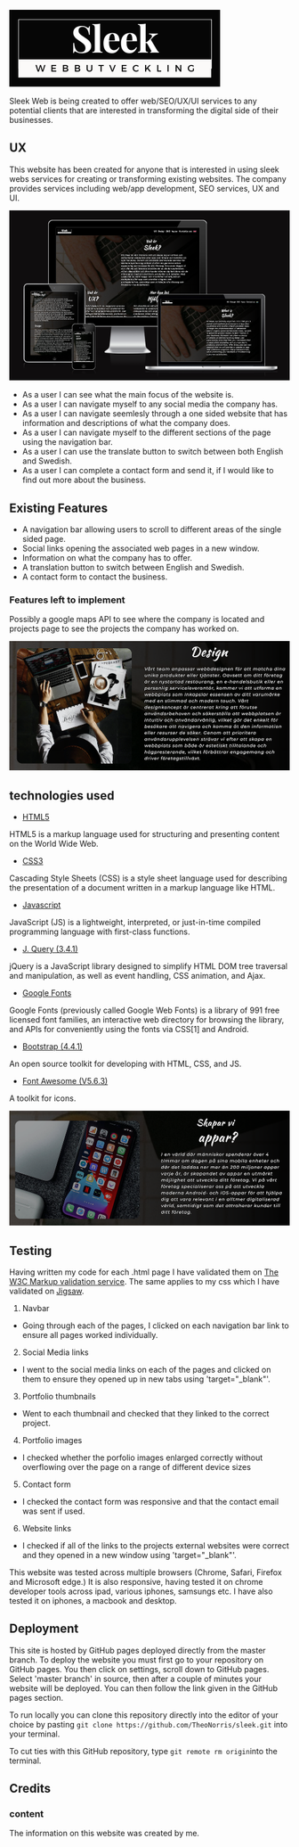 ![Sleek Web](/assets/readme-folder/sleek2.png)

Sleek Web is being created to offer web/SEO/UX/UI services to any potential clients that are interested in transforming the digital side of their businesses.

 ## UX
 
This website has been created for anyone that is interested in using sleek webs services for creating or transforming existing websites. The company provides services including web/app development, SEO services, UX and UI.  

 ![responsiveness](/assets/readme-folder/sleek4.png)

 * As a user I can see what the main focus of the website is.
 * As a user I can navigate myself to any social media the company has.
 * As a user I can navigate seemlesly through a one sided website that has information and descriptions of what the company does.
 * As a user I can navigate myself to the different sections of the page using the navigation bar.
 * As a user I can use the translate button to switch between both English and Swedish.
 * As a user I can complete a contact form and send it, if I would like to find out more about the business.
 
## Existing Features

 * A navigation bar allowing users to scroll to different areas of the single sided page.
 * Social links opening the associated web pages in a new window.
 * Information on what the company has to offer.
 * A translation button to switch between English and Swedish.
 * A contact form to contact the business.

 ### Features left to implement

 Possibly a google maps API to see where the company is located and projects page to see the projects the company has worked on.
 
 ![Page image](/assets/readme-folder/sleek3.png)
 
## technologies used

* [HTML5](https://en.wikipedia.org/wiki/HTML5)

HTML5 is a markup language used for structuring and presenting content on the World Wide Web.

* [CSS3](https://en.wikipedia.org/wiki/Cascading_Style_Sheets)

Cascading Style Sheets (CSS) is a style sheet language used for describing the presentation of a document written in a markup language like HTML.

* [Javascript](https://en.wikipedia.org/wiki/JavaScript)

JavaScript (JS) is a lightweight, interpreted, or just-in-time compiled programming language with first-class functions.

* [J. Query (3.4.1)](https://jquery.com/download/)

jQuery is a JavaScript library designed to simplify HTML DOM tree traversal and manipulation, as well as event handling, CSS animation, and Ajax.

* [Google Fonts](https://fonts.google.com/)

Google Fonts (previously called Google Web Fonts) is a library of 991 free licensed font families, an interactive web directory for browsing the library, 
and APIs for conveniently using the fonts via CSS[1] and Android.

* [Bootstrap (4.4.1)](https://getbootstrap.com/)

An open source toolkit for developing with HTML, CSS, and JS.

* [Font Awesome (V5.6.3)](https://fontawesome.com/)

A toolkit for icons.

![Page image](/assets/readme-folder/sleek5.png)

## Testing

Having written my code for each .html page I have validated them on [The W3C Markup validation service](https://validator.w3.org/).
The same applies to my css which I have validated on [Jigsaw](https://jigsaw.w3.org/css-validator/).

1. Navbar
* Going through each of the pages, I clicked on each navigation bar link to ensure all pages worked individually.

2. Social Media links
- I went to the social media links on each of the pages and clicked on them to ensure they opened up in new tabs using 'target="_blank"'.

3. Portfolio thumbnails
- Went to each thumbnail and checked that they linked to the correct project.

4. Portfolio images
- I checked whether the porfolio images enlarged correctly without overflowing over the page on a range of different device sizes

5. Contact form
- I checked the contact form was responsive and that the contact email was sent if used.

6. Website links
- I checked if all of the links to the projects external websites were correct and they opened in a new window using 'target="_blank"'.

This website was tested across multiple browsers (Chrome, Safari, Firefox and Microsoft edge.) It is also responsive, having
tested it on chrome developer tools across ipad, various iphones, samsungs etc. I have also tested it on iphones, a macbook
and desktop.

## Deployment

This site is hosted by GitHub pages deployed directly from the master branch. To deploy the website you must first go to your repository on 
GitHub pages. You then click on settings, scroll down to GitHub pages. Select 'master branch' in source, then after a couple of minutes your website
will be deployed. You can then follow the link given in the GitHub pages section.

To run locally you can clone this repository directly into the editor of your choice by pasting `git clone https://github.com/TheoNorris/sleek.git` into your terminal.

To cut ties with this GitHub repository, type `git remote rm origin`into the terminal.

## Credits

### content

The information on this website was created by me.





